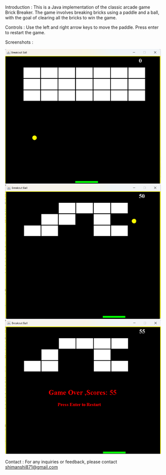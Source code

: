 Introduction :
This is a Java implementation of the classic arcade game Brick Breaker. The game involves breaking bricks using a paddle and a ball, with the goal of clearing all the bricks to win the game.

Controls :
Use the left and right arrow keys to move the paddle.
Press enter to restart the game.

Screenshots :

![Gameplay](image1.png)
![Gameplay](image2.png)
![Gameplay](image3.png)




Contact :
For any inquiries or feedback, please contact shimanshi871@gmail.com
